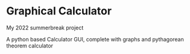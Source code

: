 # Graphical Calculator
My 2022 summerbreak project

A python based Calculator GUI, complete with graphs and pythagorean theorem calculator
